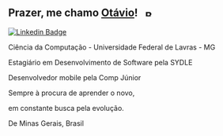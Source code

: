 ## Prazer, me chamo [Otávio](https://github.com/otaviosbampato/)! <img src="https://flagpedia.net/data/flags/h80/br.png" alt="Brazil Flag" width="18.2" height="13" style="margin-left:10px;"/>

[![Linkedin Badge](https://img.shields.io/badge/-LinkedIn-0e76a8?style=flat-square&logo=Linkedin&logoColor=white)](https://www.linkedin.com/in/otavio-sbampato/)

Ciência da Computação - Universidade Federal de Lavras - MG

Estagiário em Desenvolvimento de Software pela SYDLE

Desenvolvedor mobile pela Comp Júnior

Sempre à procura de aprender o novo,

em constante busca pela evolução.

De Minas Gerais, Brasil
